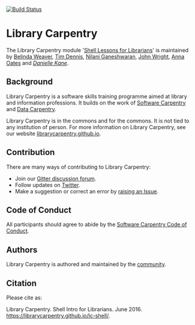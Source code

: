[![Build Status](https://travis-ci.org/carpentries/lesson-example.svg?branch=gh-pages)](https://travis-ci.org/carpentries/lesson-example)

# Library Carpentry

The Library Carpentry module '[Shell Lessons for Librarians](https://librarycarpentry.github.io/lc-shell/)' is maintained by [Belinda Weaver](https://github.com/weaverbel), [Tim Dennis](https://github.com/jt14den), [Nilani Ganeshwaran](https://github.com/uom-nilani), [John Wright](https://twitter.com/jwscutt), [Anna Oates](https://twitter.com/annaoates) and _[Danielle Kane](https://github.com/dakane1)_.

## Background

Library Carpentry is a software skills training programme aimed at library and information professions. It builds on the work of [Software Carpentry](http://software-carpentry.org/) and [Data Carpentry](http://www.datacarpentry.org/).

Library Carpentry is in the commons and for the commons. It is not tied to any institution of person. For more information on Library Carpentry, see our website [librarycarpentry.github.io](https://librarycarpentry.github.io/).

## Contribution

There are many ways of contributing to Library Carpentry:

- Join our [Gitter discussion forum](https://gitter.im/LibraryCarpentry/).
- Follow updates on [Twitter](https://twitter.com/LibCarpentry).
- Make a suggestion or correct an error by [raising an Issue](https://github.com/librarycarpentry/lc-shell/issues).

## Code of Conduct

All participants should agree to abide by the [Software Carpentry Code of Conduct](http://software-carpentry.org/conduct/).

## Authors

Library Carpentry is authored and maintained by the [community](https://github.com/librarycarpentry/lc-shell/network/members).

## Citation

Please cite as:

Library Carpentry. Shell Intro for Librarians. June 2016. https://librarycarpentry.github.io/lc-shell/.
